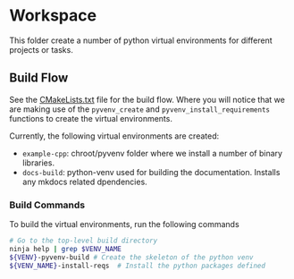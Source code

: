 # Workspace

This folder create a number of python virtual environments for different
projects or tasks.

## Build Flow

See the [CMakeLists.txt](CMakeLists.txt) file for the build flow. Where
you will notice that we are making use of the `pyvenv_create` and
`pyvenv_install_requirements` functions to create the virtual environments.

Currently, the following virtual environments are created:

* `example-cpp`: chroot/pyvenv folder where we install a number of binary libraries.
* `docs-build`: python-venv used for building the documentation. Installs any
  mkdocs related dpendencies.


### Build Commands

To build the virtual environments, run the following commands

```bash
# Go to the top-level build directory
ninja help | grep $VENV_NAME
${VENV}-pyvenv-build # Create the skeleton of the python venv
${VENV_NAME}-install-reqs  # Install the python packages defined
```
